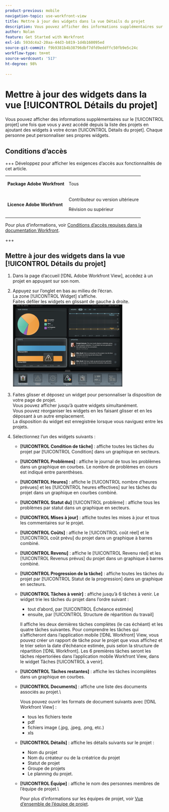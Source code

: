 ```yaml
---
product-previous: mobile
navigation-topic: use-workfront-view
title: Mettre à jour des widgets dans la vue Détails du projet
description: Vous pouvez afficher des informations supplémentaires sur le [!UICONTROL projet] une fois que vous y avez accédé depuis la liste des projets en ajoutant des widgets à votre écran [!UICONTROL Détails du projet]. Chaque personne peut personnaliser ses propres widgets.
author: Nolan
feature: Get Started with Workfront
exl-id: 593dc4a2-20aa-44d3-b819-1d4b160095ed
source-git-commit: f9b9381b4b38796dbf7dfd9eddffc50fb9e5c24c
workflow-type: tm+mt
source-wordcount: '517'
ht-degree: 98%

---
```


# Mettre à jour des widgets dans la vue [!UICONTROL Détails du projet]

Vous pouvez afficher des informations supplémentaires sur le [!UICONTROL projet] une fois que vous y avez accédé depuis la liste des projets en ajoutant des widgets à votre écran [!UICONTROL Détails du projet]. Chaque personne peut personnaliser ses propres widgets.

## Conditions d’accès

+++ Développez pour afficher les exigences d’accès aux fonctionnalités de cet article.

<table style="table-layout:auto"> 
 <col> 
 </col> 
 <col> 
 </col> 
 <tbody> 
  <tr> 
   <td role="rowheader"><strong>Package Adobe Workfront</strong></td> 
   <td> <p>Tous</p> </td> 
  </tr> 
  <tr> 
   <td role="rowheader"><strong>Licence Adobe Workfront</strong></td> 
   <td> 
   <p>Contributeur ou version ultérieure</p>
   <p>Révision ou supérieur</p> </td> 
  </tr> 
 </tbody> 
</table>

Pour plus d’informations, voir [Conditions d’accès requises dans la documentation Workfront](/help/quicksilver/administration-and-setup/add-users/access-levels-and-object-permissions/access-level-requirements-in-documentation.md).

+++

## Mettre à jour des widgets dans la vue [!UICONTROL Détails du projet]

1. Dans la page d’accueil [!DNL Adobe Workfront View], accédez à un projet en appuyant sur son nom.
1. Appuyez sur l’onglet en bas au milieu de l’écran.\
   La zone [!UICONTROL Widget] s’affiche.\
   Faites défiler les widgets en glissant de gauche à droite.\
   ![ Widgets ](assets/screen-shot-2013-009-11-at-8.25.01-am-350x262.png)

1. Faites glisser et déposez un widget pour personnaliser la disposition de votre page de projet.\
   Vous pouvez afficher jusqu’à quatre widgets simultanément.\
   Vous pouvez réorganiser les widgets en les faisant glisser et en les déposant à un autre emplacement.\
   La disposition du widget est enregistrée lorsque vous naviguez entre les projets.

1. Sélectionnez l’un des widgets suivants :

   * **[!UICONTROL Condition de tâche]** : affiche toutes les tâches du projet par [!UICONTROL Condition] dans un graphique en secteurs.
   * **[!UICONTROL Problèmes]** : affiche le journal de tous les problèmes dans un graphique en courbes. Le nombre de problèmes en cours est indiqué entre parenthèses.
   * **[!UICONTROL Heures]** : affiche le [!UICONTROL nombre d’heures prévues] et les [!UICONTROL heures effectives] sur les tâches du projet dans un graphique en courbes combiné.
   * **[!UICONTROL Statut du]** [!UICONTROL problème] : affiche tous les problèmes par statut dans un graphique en secteurs.
   * **[!UICONTROL Mises à jour]** : affiche toutes les mises à jour et tous les commentaires sur le projet.
   * **[!UICONTROL Coûts]** : affiche le [!UICONTROL coût réel] et le [!UICONTROL coût prévu] du projet dans un graphique à barres combiné.
   * **[!UICONTROL Revenu]** : affiche le [!UICONTROL Revenu réel] et les [!UICONTROL Revenus prévus] du projet dans un graphique à barres combiné.
   * **[!UICONTROL Progression de la tâche]** : affiche toutes les tâches du projet par [!UICONTROL Statut de la progression] dans un graphique en secteurs.
   * **[!UICONTROL Tâches à venir]** : affiche jusqu’à 6 tâches à venir. Le widget trie les tâches du projet dans l’ordre suivant :

      * tout d’abord, par [!UICONTROL Échéance estimée]
      * ensuite, par [!UICONTROL Structure de répartition du travail]

     Il affiche les deux dernières tâches complètes (le cas échéant) et les quatre tâches suivantes. Pour comprendre les tâches qui s’afficheront dans l’application mobile [!DNL Workfront] View, vous pouvez créer un rapport de tâche pour le projet que vous affichez et le trier selon la date d’échéance estimée, puis selon la structure de répartition [!DNL Workfront]. Les 6 premières tâches seront les tâches répertoriées dans l’application mobile Workfront View, dans le widget Tâches [!UICONTROL à venir].

   * **[!UICONTROL Tâches restantes]** : affiche les tâches incomplètes dans un graphique en courbes.
   * **[!UICONTROL Documents]** : affiche une liste des documents associés au projet.\

     Vous pouvez ouvrir les formats de document suivants avec [!DNL Workfront View] :

      * tous les fichiers texte
      * pdf
      * fichiers image (.jpg, .jpeg, .png, etc.)
      * xls
   * **[!UICONTROL Détails]** : affiche les détails suivants sur le projet :

      * Nom du projet
      * Nom du créateur ou de la créatrice du projet
      * Statut de projet
      * Groupe de projets
      * Le planning du projet.
   * **[!UICONTROL Équipe]** : affiche le nom des personnes membres de l’équipe de projet.\

     Pour plus d’informations sur les équipes de projet, voir [Vue d’ensemble de l’équipe de projet](../../../manage-work/projects/planning-a-project/project-team-overview.md).
